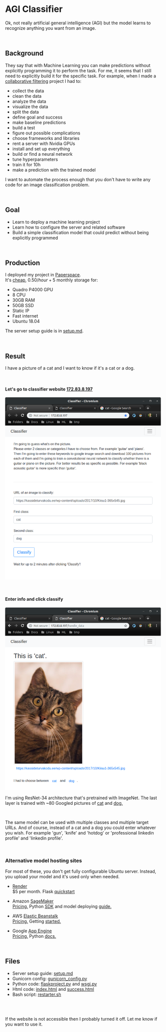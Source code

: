 # AGI Classifier

Ok, not really artificial general intelligence (AGI) but the model learns to recognize anything you want from an image.

<br>

## Background

They say that with Machine Learning you can make predictions without 
explicitly programming it to perform the task. For me, it seems that I 
still need to explicitly build it for the specific task. For example, when I 
made a [collaborative filtering](https://github.com/korjusk/MovieRec) project I
had to:
* collect the data
* clean the data
* analyze the data
* visualize the data
* split the data
* define goal and success
* make baseline predictions
* build a test
* figure out possible complications
* choose frameworks and libraries
* rent a server with Nvidia GPUs
* install and set up everything
* build or find a neural network
* tune hyperparameters
* train it for 10h
* make a prediction with the trained model  

I want to automate the process enough that you don't have to write any code for an image classification problem.

<br>

## Goal

* Learn to deploy a machine learning project
* Learn how to configure the server and related software
* Build a simple classification model that could predict without being 
explicitly programmed

<br>

## Production  

I deployed my project in [Paperspace](https://www.paperspace.com/).  
It's [cheap](https://www.paperspace.com/pricing), 0.50$/hour + 5$ monthly storage for:
* Quadro P4000 GPU  
* 8 CPU  
* 30GB RAM  
* 50GB SSD  
* Static IP  
* Fast internet  
* Ubuntu 18.04  

The server setup guide is in [setup.md](https://github.com/korjusk/Classifier/blob/master/setup.md).

<br>

## Result

I have a picture of a cat and I want to know if it's a cat or a dog.

<br>

#### Let's go to classifier website [172.83.8.197](http://172.83.8.197/)

![](images/home.png) 

<br>

#### Enter info and click classify

![](images/result.png)  

I'm using ResNet-34 architecture that's pretrained with ImageNet. The last layer is trained with ~80 Googled pictures of [cat](https://www.google.com/search?q=cat&tbm=isch&tbm=isch&tbs=isz:m,ic:color) and [dog.](https://www.google.com/search?q=dog&tbm=isch&tbm=isch&tbs=isz:m,ic:color)

<br>

The same model can be used with multiple classes and multiple target URLs.
And of course, instead of a cat and a dog you could enter whatever you wish. 
For example 'gun', 'knife' and 'hotdog' or 
'professional linkedin profile' and 'linkedin profile'.  

<br>  

### Alternative model hosting sites  

For most of these, you don't get fully configurable Ubuntu server. Instead, you upload your model and it's used only when needed.

* [Render](https://render.com/)  
$5 per month. Flask [quickstart](https://render.com/docs/deploy-flask)

* Amazon [SageMaker](https://aws.amazon.com/sagemaker/)  
[Pricing.](https://aws.amazon.com/sagemaker/pricing/) Python [SDK](https://sagemaker.readthedocs.io/en/stable/) and model deploying [guide.](https://docs.aws.amazon.com/sagemaker/latest/dg/ex1-deploy-model.html)

* AWS [Elastic Beanstalk](https://aws.amazon.com/elasticbeanstalk/)  
[Pricing.](https://aws.amazon.com/elasticbeanstalk/pricing/) Getting [started.](https://aws.amazon.com/elasticbeanstalk/getting-started/)

* Google [App Engine](https://cloud.google.com/appengine/)  
[Pricing.](https://cloud.google.com/appengine/pricing) Python [docs.](https://cloud.google.com/appengine/docs/python/)

<br>

## Files

* Server setup guide: [setup.md](https://github.com/korjusk/Classifier/blob/master/setup.md)
* Gunicorn config: [gunicorn_config.py](https://github.com/korjusk/Classifier/blob/master/gunicorn/gunicorn_config.py)
* Python code: [flaskproject.py](https://github.com/korjusk/Classifier/blob/master/flaskproject.py) and [wsgi.py](https://github.com/korjusk/Classifier/blob/master/wsgi.py)
* Html code: [index.html](https://github.com/korjusk/Classifier/blob/master/index.html) and [success.html](https://github.com/korjusk/Classifier/blob/master/success.html)
* Bash script: [restarter.sh](https://github.com/korjusk/Classifier/blob/master/restarter.sh)

<br><br>

If the website is not accessible then I probably turned it off.
Let me know if you want to use it.

